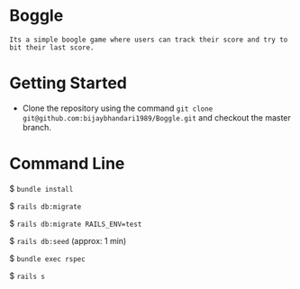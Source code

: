 # Boggle

    Its a simple boogle game where users can track their score and try to bit their last score.

# Getting Started

- Clone the repository using the command `git clone git@github.com:bijaybhandari1989/Boggle.git` and checkout the master branch.

# Command Line

\$ `bundle install`

\$ `rails db:migrate`

\$ `rails db:migrate RAILS_ENV=test`

\$ `rails db:seed` (approx: 1 min)

\$ `bundle exec rspec`

\$ `rails s`

